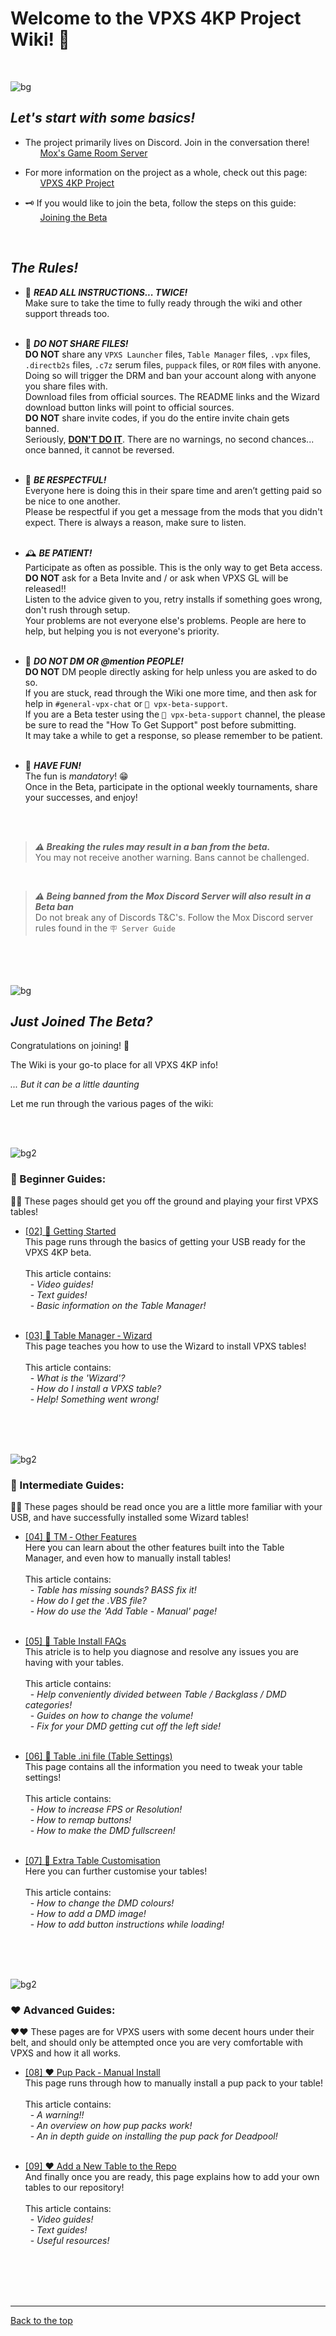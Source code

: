 # Welcome to the VPXS 4KP Project Wiki! 📖

<br>

![bg](https://github.com/user-attachments/assets/50cbef85-6e34-4b37-84fc-a8ea194007bf)


## _Let's start with some basics!_

- The project primarily lives on Discord. Join in the conversation there! <br>
  &nbsp;&nbsp;&nbsp;&nbsp;&nbsp;&nbsp;[Mox's Game Room Server](https://discord.com/invite/moxsgameroom)

- For more information on the project as a whole, check out this page: <br>
  &nbsp;&nbsp;&nbsp;&nbsp;&nbsp;&nbsp;[VPXS 4KP Project](https://github.com/LegendsUnchained/vpx-standalone-alp4k/wiki/%5B00%5D-%F0%9F%92%9A-VPXS-4KP-Project)

- 🗝️ If you would like to join the beta, follow the steps on this guide: <br>
  &nbsp;&nbsp;&nbsp;&nbsp;&nbsp;&nbsp;[Joining the Beta](https://github.com/LegendsUnchained/vpx-standalone-alp4k/wiki/%5B01%5D-%F0%9F%92%9A-Joining-the-Beta)

<br>

## _The Rules!_

- 📖 ***READ ALL INSTRUCTIONS... TWICE!*** <br>
  Make sure to take the time to fully ready through the wiki and other support threads too. <br> <br>

- 🚫 ***DO NOT SHARE FILES!*** <br>
  **DO NOT** share any `VPXS Launcher` files, `Table Manager` files, `.vpx` files, `.directb2s` files, `.c7z` serum files, `puppack` files, or `ROM` files with anyone. <br>
  Doing so will trigger the DRM and ban your account along with anyone you share files with.  <br>
  Download files from official sources. The README links and the Wizard download button links will point to official sources. <br>
  **DO NOT** share invite codes, if you do the entire invite chain gets banned.  <br>
  Seriously, <u>**DON'T DO IT**</u>. There are no warnings, no second chances... once banned, it cannot be reversed. <br> <br>

- 🩷 ***BE RESPECTFUL!***  <br>
  Everyone here is doing this in their spare time and aren’t getting paid so be nice to one another. <br>
  Please be respectful if you get a message from the mods that you didn't expect. There is always a reason, make sure to listen. <br> <br>

- 🕰️ ***BE PATIENT!***  <br>
  Participate as often as possible. This is the only way to get Beta access. <br>
  **DO NOT** ask for a Beta Invite and / or ask when VPXS GL will be released!! <br>
  Listen to the advice given to you, retry installs if something goes wrong, don't rush through setup. <br>
  Your problems are not everyone else's problems. People are here to help, but helping you is not everyone's priority. <br> <br>

- 💬 ***DO NOT DM OR @mention PEOPLE!*** <br>
  **DO NOT** DM people directly asking for help unless you are asked to do so. <br>
  If you are stuck, read through the Wiki one more time, and then ask for help in `#general-vpx-chat` or `💬 vpx-beta-support`. <br>
  If you are a Beta tester using the `💬 vpx-beta-support` channel, the please be sure to read the "How To Get Support" post before submitting. <br>
  It may take a while to get a response, so please remember to be patient. <br> <br>

- 🎉 ***HAVE FUN!*** <br>
  The fun is _mandatory_! 😁 <br>
  Once in the Beta, participate in the optional weekly tournaments, share your successes, and enjoy! <br> <br>

 <br>

> ***⚠️ Breaking the rules may result in a ban from the beta.*** <br>
> You may not receive another warning. Bans cannot be challenged.

<br>

> ***⚠️ Being banned from the Mox Discord Server will also result in a Beta ban*** <br>
> Do not break any of Discords T&C's. Follow the Mox Discord server rules found in the `🪧 Server Guide`

<br>
<br>
<br>

![bg](https://github.com/user-attachments/assets/50cbef85-6e34-4b37-84fc-a8ea194007bf)

## _Just Joined The Beta?_

Congratulations on joining! 🎉

The Wiki is your go-to place for all VPXS 4KP info!

_... But it can be a little daunting_

Let me run through the various pages of the wiki:

<br>
<br>

![bg2](https://github.com/user-attachments/assets/3c2b6374-337f-445a-9352-0501e2880361)

### 💚 Beginner Guides:

💚💚 These pages should get you off the ground and playing your first VPXS tables!

- [[02] 💚 Getting Started](https://github.com/LegendsUnchained/vpx-standalone-alp4k/wiki/%5B02%5D-%F0%9F%92%9A-Getting-Started) <br>
  This page runs through the basics of getting your USB ready for the VPXS 4KP beta. <br><br>
  This article contains:<br>
  &nbsp;&nbsp;- _Video guides!_ <br>
  &nbsp;&nbsp;- _Text guides!_ <br>
  &nbsp;&nbsp;- _Basic information on the Table Manager!_<br><br>

- [[03] 💚 Table Manager ‐ Wizard](https://github.com/LegendsUnchained/vpx-standalone-alp4k/wiki/%5B03%5D-%F0%9F%92%9A-Table-Manager-%E2%80%90-Wizard) <br>
  This page teaches you how to use the Wizard to install VPXS tables! <br><br>
  This article contains:<br>
  &nbsp;&nbsp;- _What is the 'Wizard'?_ <br>
  &nbsp;&nbsp;- _How do I install a VPXS table?_ <br>
  &nbsp;&nbsp;- _Help! Something went wrong!_<br><br>

<br>
<br>

![bg2](https://github.com/user-attachments/assets/3c2b6374-337f-445a-9352-0501e2880361)


### 🧡 Intermediate Guides:

🧡🧡 These pages should be read once you are a little more familiar with your USB, and have successfully installed some Wizard tables!

- [[04] 🧡 TM ‐ Other Features](https://github.com/LegendsUnchained/vpx-standalone-alp4k/wiki/%5B04%5D-%F0%9F%A7%A1-TM-%E2%80%90-Other-Features) <br>
  Here you can learn about the other features built into the Table Manager, and even how to manually install tables! <br><br>
  This article contains:<br>
  &nbsp;&nbsp;- _Table has missing sounds? BASS fix it!_ <br>
  &nbsp;&nbsp;- _How do I get the .VBS file?_ <br>
  &nbsp;&nbsp;- _How do use the 'Add Table - Manual' page!_<br><br>

- [[05] 🧡 Table Install FAQs](https://github.com/LegendsUnchained/vpx-standalone-alp4k/wiki/%5B05%5D-%F0%9F%A7%A1-Table-Install-FAQs) <br>
  This atricle is to help you diagnose and resolve any issues you are having with your tables. <br><br>
  This article contains:<br>
  &nbsp;&nbsp;- _Help conveniently divided between Table / Backglass / DMD categories!_ <br>
  &nbsp;&nbsp;- _Guides on how to change the volume!_ <br>
  &nbsp;&nbsp;- _Fix for your DMD getting cut off the left side!_<br><br>

- [[06] 🧡 Table .ini file (Table Settings)](https://github.com/LegendsUnchained/vpx-standalone-alp4k/wiki/%5B06%5D-%F0%9F%A7%A1-Table-.ini-file-(Table-Settings)) <br>
  This page contains all the information you need to tweak your table settings! <br><br>
  This article contains:<br>
  &nbsp;&nbsp;- _How to increase FPS or Resolution!_ <br>
  &nbsp;&nbsp;- _How to remap buttons!_ <br>
  &nbsp;&nbsp;- _How to make the DMD fullscreen!_<br><br>

- [[07] 🧡 Extra Table Customisation](https://github.com/LegendsUnchained/vpx-standalone-alp4k/wiki/%5B07%5D-%F0%9F%A7%A1-Extra-Table-Customisation) <br>
  Here you can further customise your tables! <br><br>
  This article contains:<br>
  &nbsp;&nbsp;- _How to change the DMD colours!_ <br>
  &nbsp;&nbsp;- _How to add a DMD image!_ <br>
  &nbsp;&nbsp;- _How to add button instructions while loading!_<br><br>


<br>
<br>

![bg2](https://github.com/user-attachments/assets/3c2b6374-337f-445a-9352-0501e2880361)


### ❤️ Advanced Guides:

❤️❤️ These pages are for VPXS users with some decent hours under their belt, and should only be attempted once you are very comfortable with VPXS and how it all works.

- [[08] ❤️ Pup Pack ‐ Manual Install](https://github.com/LegendsUnchained/vpx-standalone-alp4k/wiki/%5B08%5D-%E2%9D%A4%EF%B8%8F-Pup-Pack-%E2%80%90-Manual-Install) <br>
  This page runs through how to manually install a pup pack to your table! <br><br>
  This article contains:<br>
  &nbsp;&nbsp;- _A warning!!_ <br>
  &nbsp;&nbsp;- _An overview on how pup packs work!_ <br>
  &nbsp;&nbsp;- _An in depth guide on installing the pup pack for Deadpool!_<br><br>

- [[09] ❤️ Add a New Table to the Repo](https://github.com/LegendsUnchained/vpx-standalone-alp4k/wiki/%5B09%5D-%E2%9D%A4%EF%B8%8F-Add-a-New-Table-to-the-Repo) <br>
  And finally once you are ready, this page explains how to add your own tables to our repository! <br><br>
  This article contains:<br>
  &nbsp;&nbsp;- _Video guides!_ <br>
  &nbsp;&nbsp;- _Text guides!_ <br>
  &nbsp;&nbsp;- _Useful resources!_<br><br>


<br>
<br>
<br>
<hr>

[Back to the top](#repo-content-pjax-container)

<br>
<br>
